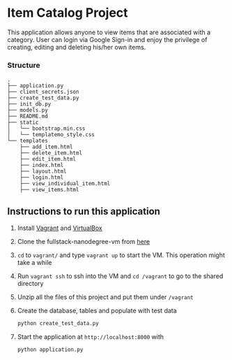 # Item Catalog Project
This application allows anyone to view items that are associated with a category. User can login via Google Sign-in and enjoy the privilege of creating, editing and deleting his/her own items.


### Structure
```
.
├── application.py
├── client_secrets.json
├── create_test_data.py
├── init_db.py
├── models.py
├── README.md
├── static
│   └── bootstrap.min.css
│   └── templatemo_style.css
└── templates
    ├── add_item.html
    ├── delete_item.html
    ├── edit_item.html
    ├── index.html
    ├── layout.html
    ├── login.html
    ├── view_individual_item.html
    ├── view_items.html
```

## Instructions to run this application

1. Install [Vagrant](https://www.vagrantup.com/downloads.html) and [VirtualBox](https://www.virtualbox.org/wiki/Downloads)

2. Clone the fullstack-nanodegree-vm from [here](https://github.com/udacity/fullstack-nanodegree-vm)

3. `cd` to `vagrant/` and type `vagrant up` to start the VM. This operation might take a while

4. Run `vagrant ssh` to ssh into the VM and `cd /vagrant` to go to the shared directory

5. Unzip all the files of this project and put them under `/vagrant`

6. Create the database, tables and populate with test data
    ```sh
    python create_test_data.py
    ```

7. Start the application at `http://localhost:8000` with
    ```sh
    python application.py
    ```